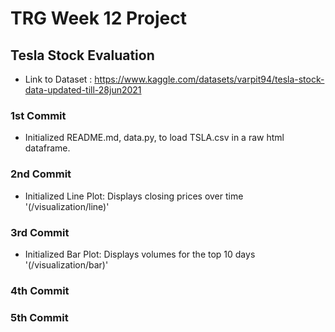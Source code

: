 # TRG Week 12 Project

## Tesla Stock Evaluation

- Link to Dataset : https://www.kaggle.com/datasets/varpit94/tesla-stock-data-updated-till-28jun2021

### 1st Commit

- Initialized README.md, data.py, to load TSLA.csv in a raw html dataframe.

### 2nd Commit

- Initialized Line Plot: Displays closing prices over time '(/visualization/line)'

### 3rd Commit

- Initialized Bar Plot: Displays volumes for the top 10 days '(/visualization/bar)'

### 4th Commit

### 5th Commit